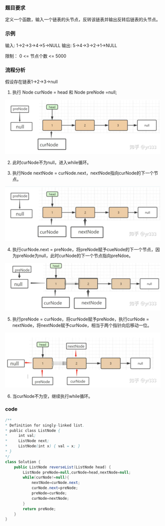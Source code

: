 ### 题目要求

定义一个函数，输入一个链表的头节点，反转该链表并输出反转后链表的头节点。

### 示例

输入: 1->2->3->4->5->NULL
输出: 5->4->3->2->1->NULL

限制： 0 <= 节点个数 <= 5000

### 流程分析
假设存在链表1->2->3->null

1. 执行 Node curNode = head 和 Node preNode =null;

![](https://github.com/LiangYurong/imageHouse/blob/master/%E5%9B%BE%E7%89%87%E5%BA%93/004.jpg)

2. 此时curNode不为null，进入while循环。

3. 执行Node nextNode = curNode.next，nextNode指向curNode的下一个节点。

![](https://github.com/LiangYurong/imageHouse/blob/master/%E5%9B%BE%E7%89%87%E5%BA%93/005.jpg)

4. 执行curNode.next = preNode，将preNode赋予cueNode的下一个节点，因为preNode为null，此时curNode的下一个节点指向preNdoe。

![](https://github.com/LiangYurong/imageHouse/blob/master/%E5%9B%BE%E7%89%87%E5%BA%93/006.jpg)

5. 执行preNode = curNode，将curNode赋予preNode，执行curNode = nextNode，将nextNode赋予curNode，相当于两个指针向后移动一位。

![](https://github.com/LiangYurong/imageHouse/blob/master/%E5%9B%BE%E7%89%87%E5%BA%93/007.jpg)

6. 当curNode不为空，继续执行while循环。

### code

```java
/**
* Definition for singly-linked list.
* public class ListNode {
*     int val;
*     ListNode next;
*     ListNode(int x) { val = x; }
* }
*/
class Solution {
    public ListNode reverseList(ListNode head) {
        ListNode preNode=null,curNode=head,nextNode=null;
        while(curNode!=null){
            nextNode=curNode.next;
            curNode.next=preNode;
            preNode=curNode;
            curNode=nextNode;
        }
        return preNode;
    }
}
```
